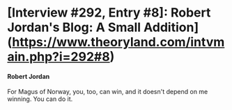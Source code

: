 # [Interview #292, Entry #8]: Robert Jordan's Blog: A Small Addition](https://www.theoryland.com/intvmain.php?i=292#8)

#### Robert Jordan

For Magus of Norway, you, too, can win, and it doesn't depend on me winning. You can do it.

